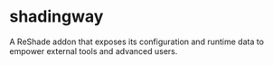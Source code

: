 # shadingway
A ReShade addon that exposes its configuration and runtime data to empower external tools and advanced users.
